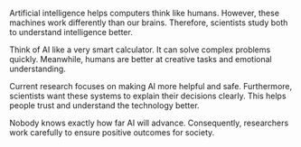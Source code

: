 Artificial intelligence helps computers think like humans. However, these machines work differently than our brains. Therefore, scientists study both to understand intelligence better.

Think of AI like a very smart calculator. It can solve complex problems quickly. Meanwhile, humans are better at creative tasks and emotional understanding.

Current research focuses on making AI more helpful and safe. Furthermore, scientists want these systems to explain their decisions clearly. This helps people trust and understand the technology better.

Nobody knows exactly how far AI will advance. Consequently, researchers work carefully to ensure positive outcomes for society.
